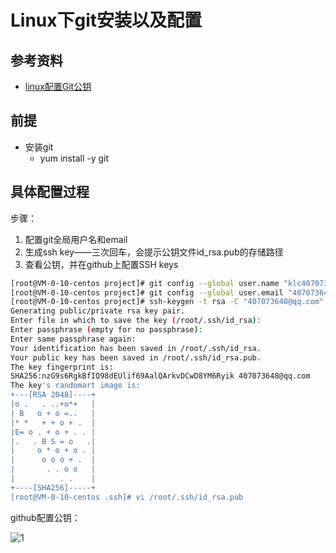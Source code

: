 # Linux下git安装以及配置

## 参考资料

* [linux配置Git公钥](https://blog.csdn.net/chujing2309/article/details/100758680)

## 前提

* 安装git
    * yum install -y git

## 具体配置过程

步骤：

1. 配置git全局用户名和email
2. 生成ssh key——三次回车，会提示公钥文件id_rsa.pub的存储路径
3. 查看公钥，并在github上配置SSH keys

```bash
[root@VM-0-10-centos project]# git config --global user.name "klc407073648"
[root@VM-0-10-centos project]# git config --global user.email "407073648@qq.com"
[root@VM-0-10-centos project]# ssh-keygen -t rsa -C "407073648@qq.com"
Generating public/private rsa key pair.
Enter file in which to save the key (/root/.ssh/id_rsa):
Enter passphrase (empty for no passphrase):
Enter same passphrase again:
Your identification has been saved in /root/.ssh/id_rsa.
Your public key has been saved in /root/.ssh/id_rsa.pub.
The key fingerprint is:
SHA256:nzG9s6RgkBfIQ98dEUlif69AalQArkvDCwD8YM6Ryik 407073648@qq.com
The key's randomart image is:
+---[RSA 2048]----+
|o .   . ..+o*+   |
| B   o + o =..   |
|* *   + + o + .  |
|E= o . + o + . . |
|.   . B S = o   .|
|     o * o + o . |
|      o o o + .  |
|       . . o o   |
|          . .    |
+----[SHA256]-----+
[root@VM-0-10-centos .ssh]# vi /root/.ssh/id_rsa.pub

```

github配置公钥：

![1](/_images/project/practice/Git/公钥配置.png)
